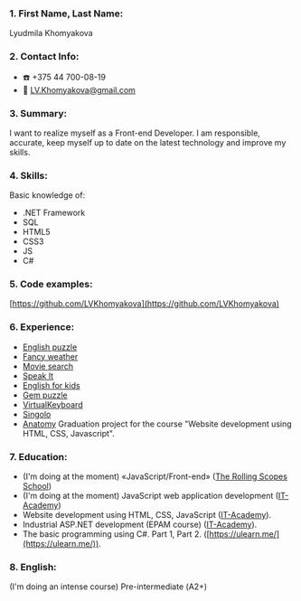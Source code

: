 ### 1. First Name, Last Name:
Lyudmila Khomyakova
### 2. Contact Info:
- :phone: +375 44 700-08-19
- :e-mail: LV.Khomyakova@gmail.com

### 3. Summary:
I want to realize myself as a Front-end Developer. I am responsible, accurate, keep myself up to date on the latest technology and improve my skills.
### 4. Skills:
Basic knowledge of:
* .NET Framework
* SQL
* HTML5
* CSS3
* JS
* C#

### 5. Code examples:
[https://github.com/LVKhomyakova](https://github.com/LVKhomyakova)
  
### 6. Experience:
* [English puzzle](https://lvkhomyakova-english-puzzle.netlify.app/)
* [Fancy weather](https://lvkhomyakova-fancy-weather.netlify.app/)
* [Movie search](https://lvkhomyakova-movie-search.netlify.app/)
* [Speak It](https://lvkhomyakova-speakit.netlify.app/)
* [English for kids](https://lvkhomyakova-english-for-kids.netlify.app/)
* [Gem puzzle](https://lvkhomyakova.github.io/gem-puzzle/)
* [VirtualKeyboard](https://lvkhomyakova.github.io/VirtualKeyboard/dist/)
* [Singolo](https://lvkhomyakova.github.io/singolo/)
* [Anatomy](https://github.com/LVKhomyakova/lvkhomyakova.github.io) Graduation project for the course "Website development using HTML, CSS, Javascript".

### 7. Education:
* (I'm doing at the moment) «JavaScript/Front-end» ([The Rolling Scopes School](https://rs.school/js/))
* (I'm doing at the moment) JavaScript web application development ([IT-Academy](https://www.it-academy.by/course/front-end-developer/razrabotka-veb-prilozheniy-na-javascript/))
* Website development using HTML, CSS, JavaScript ([IT-Academy](https://www.it-academy.by/course/front-end-developer/fd1-razrabotka-veb-saytov-s-ispolzovaniem-html-css-i-javascript/)).
* Industrial ASP.NET development (EPAM course) ([IT-Academy](https://www.it-academy.by/course/asp-net-developer/nd2-razrabotka-prilozheniy-na-asp-net/)).
* The basic  programming  using C#. Part 1, Part 2. ([https://ulearn.me/](https://ulearn.me/)).

### 8. English:
(I'm doing an intense course) Pre-intermediate (А2+)
